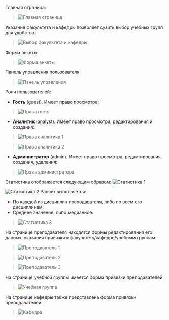 Главная страница:
> ![Главная страница](.readme-images/1.png)

Указание факультета и кафедры позволяет сузить выбор учебных групп для удобства:
> ![Выбор факультета и кафедры](.readme-images/2.png)

Форма анкеты:
> ![Форма анкеты](.readme-images/3.png)

Панель управления пользователя:
> ![Панель управления](.readme-images/4.png)

Роли пользователей:
- **Гость** (guest). Имеет право просмотра:
> ![Права гостя](.readme-images/5.png)
- **Аналитик** (analyst). Имеет право просмотра, редактирования и создания:
> ![Права аналитика 1](.readme-images/16.png)

> ![Права аналитика 2](.readme-images/23.png)
- **Администратор** (admin). Имеет право просмотра, редактирования, создания, удаления:
> ![Права администратора](.readme-images/22.png)

Статистика отображается следующим образом:
![Статистика 1](.readme-images/7.png)

![Статистика 2](.readme-images/8.png)
Расчет выполняется:
- По каждой из дисциплин преподавателя, либо по всем его дисциплинам;
- Среднее значение, либо медианное:
> ![Статистика 3](.readme-images/9.png)

На странице преподавателя находятся формы редактирования его данных,
указания привязки к факультету/кафедре/учебным группам:
> ![Преподаватель 1](.readme-images/17.png)

> ![Преподаватель 2](.readme-images/18.png)

> ![Преподаватель 3](.readme-images/19.png)

На странице учебной группы имеется форма привязки преподавателей:
> ![Учебная группа](.readme-images/20.png)
>
На странице кафедры также представлена форма привязки преподавателей:
> ![Кафедра](.readme-images/21.png)